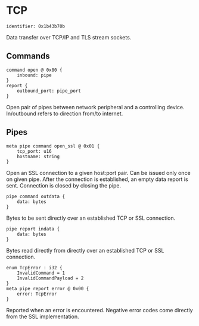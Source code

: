 # TCP

    identifier: 0x1b43b70b

Data transfer over TCP/IP and TLS stream sockets.

## Commands

    command open @ 0x80 {
        inbound: pipe
    }
    report {
        outbound_port: pipe_port
    }

Open pair of pipes between network peripheral and a controlling device. In/outbound refers to direction from/to internet.

## Pipes

    meta pipe command open_ssl @ 0x01 {
        tcp_port: u16
        hostname: string
    }

Open an SSL connection to a given host:port pair. Can be issued only once on given pipe.
After the connection is established, an empty data report is sent.
Connection is closed by closing the pipe.

    pipe command outdata {
        data: bytes
    }

Bytes to be sent directly over an established TCP or SSL connection.

    pipe report indata {
        data: bytes
    }

Bytes read directly from directly over an established TCP or SSL connection.

    enum TcpError : i32 {
        InvalidCommand = 1
        InvalidCommandPayload = 2
    }
    meta pipe report error @ 0x00 {
        error: TcpError
    }

Reported when an error is encountered. Negative error codes come directly from the SSL implementation.
